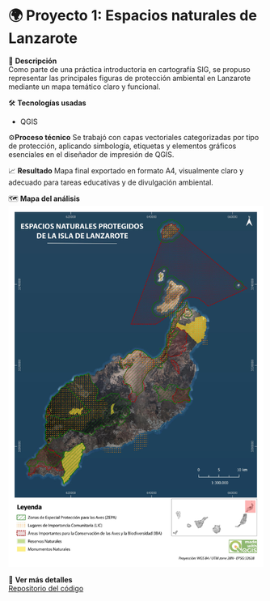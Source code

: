 # 🌍 Proyecto 1: Espacios naturales de Lanzarote

📌 **Descripción**  
Como parte de una práctica introductoria en cartografía SIG, se propuso representar las principales figuras de protección ambiental en Lanzarote mediante un mapa temático claro y funcional.

🛠 **Tecnologías usadas**  
- QGIS

⚙️**Proceso técnico**
Se trabajó con capas vectoriales categorizadas por tipo de protección, aplicando simbología, etiquetas y elementos gráficos esenciales en el diseñador de impresión de QGIS.

📈 **Resultado**
Mapa final exportado en formato A4, visualmente claro y adecuado para tareas educativas y de divulgación ambiental.

🗺️ **Mapa del análisis**  
![Mapa de cobertura](../proyectos/imagenes/Proyecto1.jpg)

🔗 **Ver más detalles**  
[Repositorio del código](https://github.com/usuario/proyecto1)
